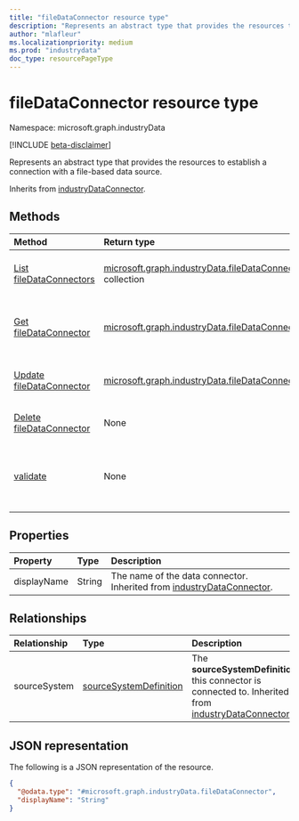 ```yaml
---
title: "fileDataConnector resource type"
description: "Represents an abstract type that provides the resources to establish a connection with a file-based data source."
author: "mlafleur"
ms.localizationpriority: medium
ms.prod: "industrydata"
doc_type: resourcePageType
---
```


# fileDataConnector resource type

Namespace: microsoft.graph.industryData

[!INCLUDE [beta-disclaimer](../../includes/beta-disclaimer.md)]

Represents an abstract type that provides the resources to establish a connection with a file-based data source.

Inherits from [industryDataConnector](../resources/industrydata-industrydataconnector.md).

## Methods

| Method                                                                                        | Return type                                                                                                           | Description                                                                                                            |
| :-------------------------------------------------------------------------------------------- | :-------------------------------------------------------------------------------------------------------------------- | :--------------------------------------------------------------------------------------------------------------------- |
| [List fileDataConnectors](../api/industrydata-filedataconnector-list.md)                      | [microsoft.graph.industryData.fileDataConnector](../resources/industrydata-filedataconnector.md) collection           | Get a list of the [fileDataConnector](../resources/industrydata-filedataconnector.md) objects and their properties.    |
| [Get fileDataConnector](../api/industrydata-filedataconnector-get.md)                         | [microsoft.graph.industryData.fileDataConnector](../resources/industrydata-filedataconnector.md)                      | Read the properties and relationships of a [fileDataConnector](../resources/industrydata-filedataconnector.md) object. |
| [Update fileDataConnector](../api/industrydata-filedataconnector-update.md)                   | [microsoft.graph.industryData.fileDataConnector](../resources/industrydata-filedataconnector.md)                      | Update the properties of a [fileDataConnector](../resources/industrydata-filedataconnector.md) object.                 |
| [Delete fileDataConnector](../api/industrydata-filedataconnector-delete.md)                   | None                                                                                                                  | Delete a [fileDataConnector](../resources/industrydata-filedataconnector.md) object.                                  |
| [validate](../api/industrydata-filedataconnector-validate.md)                                 | None                                                                                                                  | Perform validations applicable for the specific instance of the data connector.                                       |

## Properties

| Property    | Type   | Description                                                                                                             |
| :---------- | :----- | :---------------------------------------------------------------------------------------------------------------------- |
| displayName | String | The name of the data connector. Inherited from [industryDataConnector](../resources/industrydata-industrydataconnector.md). |

## Relationships

| Relationship | Type                                                                          | Description                                                                                                                                           |
| :----------- | :---------------------------------------------------------------------------- | :---------------------------------------------------------------------------------------------------------------------------------------------------- |
| sourceSystem | [sourceSystemDefinition](../resources/industrydata-sourcesystemdefinition.md) | The **sourceSystemDefinition** this connector is connected to. Inherited from [industryDataConnector](../resources/industrydata-industrydataconnector.md) |

## JSON representation

The following is a JSON representation of the resource.

<!-- {
  "blockType": "resource",
  "keyProperty": "id",
  "@odata.type": "microsoft.graph.industryData.fileDataConnector",
  "baseType": "microsoft.graph.industryData.industryDataConnector",
  "openType": false
}
-->

```json
{
  "@odata.type": "#microsoft.graph.industryData.fileDataConnector",
  "displayName": "String"
}
```
